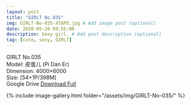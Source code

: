```yaml
---
layout: post
title: "GIRLT No.035"
img: GIRLT-No-035-XTAPO.jpg # Add image post (optional)
date: 2020-05-28 09:55:00
description: Sexy girl. # Add post description (optional)
tag: [cute, sexy, GIRLT]
---
```

GIRLT No.035  
Model: 皮蛋儿 (Pi Dan Er)  
Dimension: 4000×6000  
Size: [54+1P/398M]              
Google Drive [Download Full](http://gestyy.com/e0Mkk5)

{% include image-gallery.html folder="/assets/img/GIRLT-No-035/" %}
